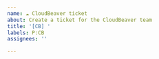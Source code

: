 ```yaml
---
name: ☁ CloudBeaver ticket
about: Create a ticket for the CloudBeaver team
title: '[CB] '
labels: P:CB
assignees: ''

---
```

